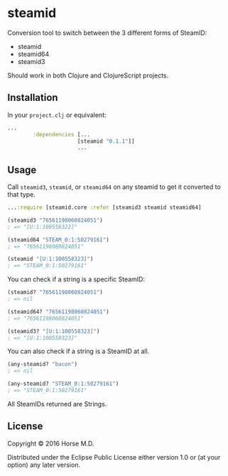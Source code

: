# steamid

Conversion tool to switch between the 3 different forms of SteamID:

* steamid
* steamid64
* steamid3

Should work in both Clojure and ClojureScript projects.

## Installation

In your `project.clj` or equivalent:

```clojure
...
        :dependencies [...
                      [steamid "0.1.1"]]
                      ...
```

## Usage

Call `steamid3`, `steamid`, or `steamid64` on any steamid to get it converted to
that type.

```clojure
...:require [steamid.core :refer [steamid3 steamid steamid64]

(steamid3 "76561198060824051")
; => "[U:1:100558323]"

(steamid64 "STEAM_0:1:50279161")
; => "76561198060824051"

(steamid "[U:1:100558323]")
; => "STEAM_0:1:50279161"
```

You can check if a string is a specific SteamID:

```clojure
(steamid? "76561198060824051")
; => nil

(steamid64? "76561198060824051")
; => "76561198060824051"

(steamid3? "[U:1:100558323]")
; => "[U:1:100558323]"
```

You can also check if a string is a SteamID at all.

```clojure
(any-steamid? "bacon")
; => nil

(any-steamid? "STEAM_0:1:50279161")
; => "STEAM_0:1:50279161"
```

All SteamIDs returned are Strings.

## License

Copyright © 2016 Horse M.D.

Distributed under the Eclipse Public License either version 1.0 or (at
your option) any later version.
